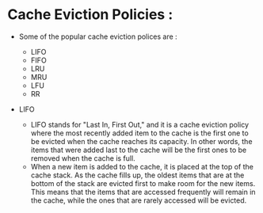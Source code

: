 # Cache Eviction Policies :

 - Some of the popular cache eviction polices are :
 	- LIFO 
 	- FIFO
 	- LRU
 	- MRU
 	- LFU
 	- RR

 - LIFO

 	- LIFO stands for "Last In, First Out," and it is a cache eviction policy where the most recently added item to the cache is the first one to be evicted when the cache reaches its capacity. In other words, the items that were added last to the cache will be the first ones to be removed when the cache is full.
	- When a new item is added to the cache, it is placed at the top of the cache stack. As the cache fills up, the oldest items that are at the bottom of the stack are evicted first to make room for the new items. This means that the items that are accessed frequently will remain in the cache, while the ones that are rarely accessed will be evicted.

